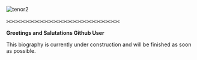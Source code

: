![tenor2](https://github.com/user-attachments/assets/898c679c-4c16-48ea-8bf8-a69d25912e73)


 ⫘⫘⫘⫘⫘⫘⫘⫘⫘⫘⫘⫘⫘⫘⫘⫘⫘⫘⫘⫘⫘⫘⫘⫘

 **Greetings and Salutations Github User**
  
This biography is currently under construction and will be finished as soon as possible.
